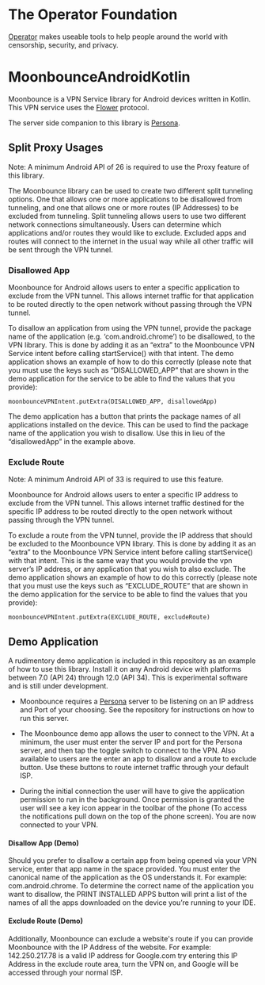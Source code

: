 # The Operator Foundation

[Operator](https://operatorfoundation.org) makes useable tools to help people around the world with censorship, security, and privacy.

# MoonbounceAndroidKotlin
Moonbounce is a VPN Service library for Android devices written in Kotlin. This VPN service uses the [Flower](https://github.com/OperatorFoundation/FlowerAndroid.git) protocol.
 
The server side companion to this library is [Persona](https://github.com/OperatorFoundation/Persona.git).

## Split Proxy Usages

Note: A minimum Android API of 26 is required to use the Proxy feature of this library.

The Moonbounce library can be used to create two different split tunneling options. One that allows one or more applications to be disallowed from tunneling, and one that allows one or more routes (IP Addresses) to be excluded from tunneling. Split tunneling allows users to use two different network connections simultaneously. Users can determine which applications and/or routes they would like to exclude. Excluded apps and routes will connect to the internet in the usual way while all other traffic will be sent through the VPN tunnel. 

### Disallowed App

Moonbounce for Android allows users to enter a specific application to exclude from the VPN tunnel. This allows internet traffic for that application to be routed directly to the open network without passing through the VPN tunnel. 

To disallow an application from using the VPN tunnel, provide the package name of the application (e.g. ‘com.android.chrome’) to be disallowed, to the VPN library. This is done by adding it as an “extra” to the Moonbounce VPN Service intent before calling startService() with that intent. The demo application shows an example of how to do this correctly (please note that you must use the keys such as “DISALLOWED_APP” that are shown in the demo application for the service to be able to find the values that you provide):

`moonbounceVPNIntent.putExtra(DISALLOWED_APP, disallowedApp)`

The demo application has a button that prints the package names of all applications installed on the device. This can be used to find the package name of the application you wish to disallow. Use this in lieu of the “disallowedApp” in the example above.

### Exclude Route

Note: A minimum Android API of 33 is required to use this feature.

Moonbounce for Android allows users to enter a specific IP address to exclude from the VPN tunnel. This allows internet traffic destined for the specific IP address to be routed directly to the open network without passing through the VPN tunnel. 

To exclude a route from the VPN tunnel, provide the IP address that should be excluded to the Moonbounce VPN library. This is done by adding it as an “extra” to the Moonbounce VPN Service intent before calling startService() with that intent. This is the same way that you would provide the vpn server’s IP address, or any application that you wish to also exclude. The demo application shows an example of how to do this correctly (please note that you must use the keys such as “EXCLUDE_ROUTE” that are shown in the demo application for the service to be able to find the values that you provide):

 `moonbounceVPNIntent.putExtra(EXCLUDE_ROUTE, excludeRoute)`

## Demo Application

A rudimentory demo application is included in this repository as an example of how to use this library. Install it on any Android device with platforms between 7.0 (API 24) through 12.0 (API 34). This is experimental software and is still under development.

- Moonbounce requires a [Persona](https://github.com/OperatorFoundation/Persona.git) server to be listening on an IP address and Port of your choosing. See the repository for instructions on how to run this server.

- The Moonbounce demo app allows the user to connect to the VPN. At a minimum, the user must enter the server IP and port for the Persona server, and then tap the toggle switch to connect to the VPN. Also available to users are the enter an app to disallow and a route to exclude button. Use these buttons to route internet traffic through your default ISP.

- During the initial connection the user will have to give the application permission to run in the background. Once permission is granted the user will see a key icon appear in the toolbar of the phone (To access the notifications pull down on the top of the phone screen). You are now connected to your VPN.

#### Disallow App (Demo)

Should you prefer to disallow a certain app from being opened via your VPN service, enter that app name in the space provided. You must enter the canonical name of the application as the OS understands it. For example: com.android.chrome. To determine the correct name of the application you want to disallow, the PRINT INSTALLED APPS button will print a list of the names of all the apps downloaded on the device you’re running to your IDE.

#### Exclude Route (Demo)

Additionally, Moonbounce can exclude a website's route if you can provide Moonbounce with the IP Address of the website. For example: 142.250.217.78 is a valid IP address for Google.com try entering this IP Address in the exclude route area, turn the VPN on, and Google will be accessed through your normal ISP.
